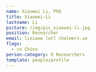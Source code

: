 ```yaml
---
name: Xiaowei Li, PhD
title: Xiaowei-Li
lastname: Li
picture: /img/pic_xiaowei-li.jpg
position: Researcher
email: lixiaow [at] chalmers.se
flags:
  - cn China
person-category: D Researchers
template: people/profile
---
```

